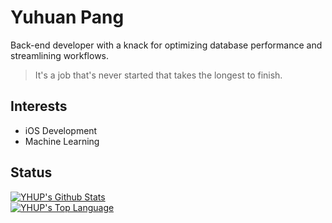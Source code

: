 # Yuhuan Pang

Back-end developer with a knack for optimizing database performance and streamlining workflows.

> It's a job that's never started that takes the longest to finish.

## Interests

- iOS Development
- Machine Learning


## Status

<a href="#stats" align="center">
    <img align="center" alt="YHUP's Github Stats" src="https://github-readme-stats.anuraghazra1.vercel.app/api?username=YHUP&count_private=true&show_icons=true&include_all_commits=true&theme=solarized-light" />
</a>
<br />

<a href="#languages" align="center">
    <img align="center" alt="YHUP's Top Language" src="https://github-readme-stats.anuraghazra1.vercel.app/api/top-langs/?username=YHUP&langs_count=10&layout=compact&theme=solarized-light" />
</a>
<br />
